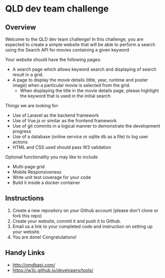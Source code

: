 # QLD dev team challenge

## Overview
Welcome to the QLD dev team challenge! In this challenge, you are expected to create a simple website that will be able to perform a search using the Search API for movies containing a given keyword

Your website should have the following pages:
* A search page which allows keyword search and displaying of search result in a grid.
* A page to display the movie details (title, year, runtime and poster image) when a particular movie is selected from the grid.
    * When displaying the title in the movie details page, please highlight the keyword that is used in the initial search

Things we are looking for:
* Use of Laravel as the backend framework
* Use of Vue.js or similar as the frontend framework
* Use of git commits in a logical manner to demonstrate the development progress
* Use of a database (online service or sqlite db as a file) to log user actions
* HTML and CSS used should pass W3 validation

Optional functionality you may like to include
* Multi-page grid
* Mobile Responsiveness
* Write unit test coverage for your code
* Build it inside a docker container

## Instructions
1. Create a new repository on your Github account (please don't clone or fork this repo)
2. Create your website, commit it and push it to Github.
3. Email us a link to your completed code and instruction on setting up your website.
4. You are done! Congratulations!

## Handy Links
* http://omdbapi.com/
* https://w3c.github.io/developers/tools/

